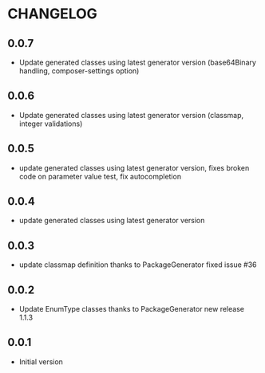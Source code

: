 # CHANGELOG

## 0.0.7
- Update generated classes using latest generator version (base64Binary handling, composer-settings option)

## 0.0.6
- Update generated classes using latest generator version (classmap, integer validations)

## 0.0.5
- update generated classes using latest generator version, fixes broken code on parameter value test, fix autocompletion

## 0.0.4
- update generated classes using latest generator version

## 0.0.3
- update classmap definition thanks to PackageGenerator fixed issue #36

## 0.0.2
- Update EnumType classes thanks to PackageGenerator new release 1.1.3

## 0.0.1
- Initial version
